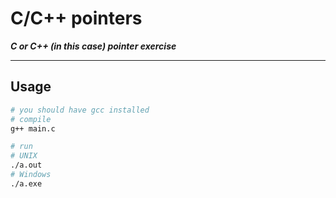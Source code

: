 # C/C++ pointers

***C or C++ (in this case) pointer exercise***

---
## Usage 

```bash
# you should have gcc installed
# compile
g++ main.c

# run
# UNIX
./a.out 
# Windows
./a.exe
```


